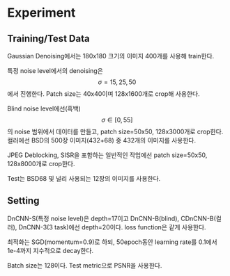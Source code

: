 # Experiment

## Training/Test Data

Gaussian Denoising에서는 180x180 크기의 이미지 400개를 사용해 train한다. 

특정 noise level에서의 denoising은 $$\sigma=15,25,50$$에서 진행한다. Patch size는 40x40이며  128x1600개로 crop해 사용한다.

Blind noise level에선\(흑백\) $$\sigma\in[0,55]$$의 noise 범위에서 데이터를 만들고,  patch size=50x50, 128x3000개로 crop한다. 컬러에선 BSD의 500장 이미지\(432+68\) 중 432개의 이미지를 사용한다.

JPEG Deblocking, SISR을 포함하는 일반적인 작업에선 patch size=50x50, 128x8000개로 crop한다. 

Test는 BSD68 및 널리 사용되는 12장의 이미지를 사용한다.

## Setting

DnCNN-S\(특정 noise level\)은 depth=17이고 DnCNN-B\(blind\), CDnCNN-B\(컬러\), DnCNN-3\(3 task\)에선 depth=20이다. loss function은 같게 사용한다. 

최적화는 SGD\(momentum=0.9\)로 하되, 50epoch동안 learning rate를 0.1에서 1e-4까지 지수적으로 decay한다.

Batch size는 128이다. Test metric으로 PSNR을 사용한다.

